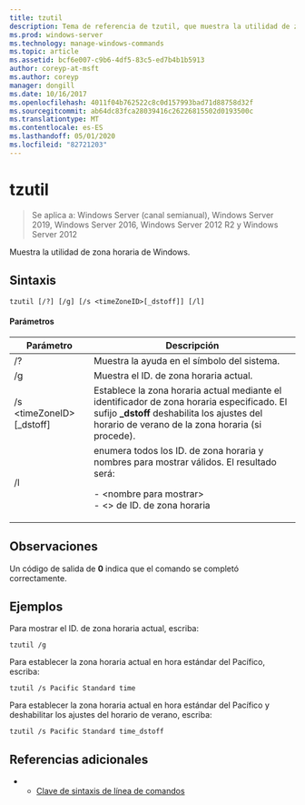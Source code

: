 ```yaml
---
title: tzutil
description: Tema de referencia de tzutil, que muestra la utilidad de zona horaria de Windows.
ms.prod: windows-server
ms.technology: manage-windows-commands
ms.topic: article
ms.assetid: bcf6e007-c9b6-4df5-83c5-ed7b4b1b5913
author: coreyp-at-msft
ms.author: coreyp
manager: dongill
ms.date: 10/16/2017
ms.openlocfilehash: 4011f04b762522c8c0d157993bad71d88758d32f
ms.sourcegitcommit: ab64dc83fca28039416c26226815502d0193500c
ms.translationtype: MT
ms.contentlocale: es-ES
ms.lasthandoff: 05/01/2020
ms.locfileid: "82721203"
---
```

# <a name="tzutil"></a>tzutil

> Se aplica a: Windows Server (canal semianual), Windows Server 2019, Windows Server 2016, Windows Server 2012 R2 y Windows Server 2012

Muestra la utilidad de zona horaria de Windows. 

## <a name="syntax"></a>Sintaxis
```
tzutil [/?] [/g] [/s <timeZoneID>[_dstoff]] [/l]
```
#### <a name="parameters"></a>Parámetros
|Parámetro|Descripción|
|-------|--------|
|/?|Muestra la ayuda en el símbolo del sistema.|
|/g|Muestra el ID. de zona horaria actual.|
|/s \<timeZoneID> [_dstoff]|Establece la zona horaria actual mediante el identificador de zona horaria especificado. El sufijo **_dstoff** deshabilita los ajustes del horario de verano de la zona horaria (si procede).|
|/l|enumera todos los ID. de zona horaria y nombres para mostrar válidos. El resultado será:<p>-   \<nombre para mostrar><br />-   \<> de ID. de zona horaria|

## <a name="remarks"></a>Observaciones
Un código de salida de **0** indica que el comando se completó correctamente.

## <a name="examples"></a>Ejemplos
Para mostrar el ID. de zona horaria actual, escriba:
```
tzutil /g
```
Para establecer la zona horaria actual en hora estándar del Pacífico, escriba:
```
tzutil /s Pacific Standard time
```
Para establecer la zona horaria actual en hora estándar del Pacífico y deshabilitar los ajustes del horario de verano, escriba:
```
tzutil /s Pacific Standard time_dstoff
```
## <a name="additional-references"></a>Referencias adicionales
-   - [Clave de sintaxis de línea de comandos](command-line-syntax-key.md)

